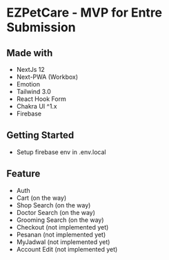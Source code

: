 # EZPetCare - MVP for Entre Submission

## Made with
- NextJs 12
- Next-PWA (Workbox)
- Emotion
- Tailwind 3.0
- React Hook Form
- Chakra UI ^1.x
- Firebase

## Getting Started
- Setup firebase env in .env.local

## Feature
- Auth
- Cart (on the way)
- Shop Search (on the way)
- Doctor Search (on the way)
- Grooming Search (on the way)
- Checkout (not implemented yet)
- Pesanan (not implemented yet)
- MyJadwal (not implemented yet)
- Account Edit (not implemented yet)